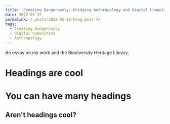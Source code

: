 ```yaml
---
title: 'Creating Dangerously: Bridging Anthropology and Digital Humanities through the Biodiversity Heritage Library '
date: 2022-05-12
permalink: /_posts/2022-05-12-blog-post-4/
tags:
  - Creating Dangerously
  - Digital Humanities
  - Anthropology
---
```


An essay on my work and the Biodiversity Heritage Library. 

Headings are cool
======

You can have many headings
======

Aren't headings cool?
------

